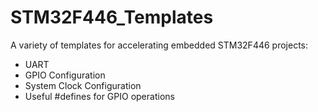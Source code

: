 # STM32F446_Templates
A variety of templates for accelerating embedded STM32F446 projects:
- UART
- GPIO Configuration
- System Clock Configuration
- Useful #defines for GPIO operations
